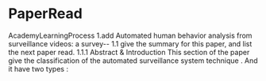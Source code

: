 # PaperRead
AcademyLearningProcess
1.add Automated human behavior analysis from surveillance videos: a survey--
      1.1 give the summary for this paper, and list the next paper read.
            1.1.1 Abstract & Introduction
              This section of the paper give the classification of the automated
            surveillance system technique .
            And it have two types :
                
